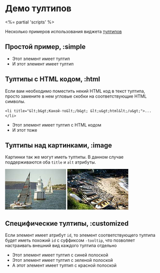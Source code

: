 # Демо тултипов
<%= partial 'scripts' %>

Несколько примеров использования виджета [тултипов](/ui/tooltips)

## Простой пример, :simple

<p>
  <ul class="tooltiped">
    <li title="Какой-то текст" rel="tooltip">Этот элемент имеет тултип</li>
    <li title="Какой-то другой текст" rel="tooltip">И этот элемент имеет тултип</li>
  </ul>
</p>

## Тултипы с HTML кодом, :html

Если вам необходимо поместить некий HTML код в текст тултипа, просто замените в нем угловые
скобки на соответствующие HTML символы.

    <li title="&lt;b&gt;Какой-то&lt;/b&gt; &lt;u&gt;html&lt;/u&gt;">...</li>
    
<p>
  <ul class="tooltiped">
    <li title="&lt;b&gt;Какой-то&lt;/b&gt; &lt;u&gt;html&lt;/u&gt; код" rel="tooltip">Этот элемент имеет тултип с HTML кодом</li>
    <li title="&lt;s&gt;Другой&lt;/s&gt; &lt;i&gt;html&lt;/i&gt; код" rel="tooltip">И этот тоже</li>
  </ul>
</p>

## Тултипы над картинками, :image

Картинки так же могут иметь тултипы. В данном случае поддерживаются оба `title` и `alt` атрибуты.

<p>
  <img src="/images/test/1-thmb.jpg" rel="tooltip" title="Бухта Ватсона" />
  <img src="/images/test/2-thmb.jpg" rel="tooltip" alt="Лодки не далеко от Coogie" />
</p>

## Специфические тултипы, :customized

Если элемент имеет атрибут `id`, то элемент соответствующего тултипа будет иметь похожий
`id` с суффиксом `-tooltip`, что позволяет настраивать внешний вид каждого тултипа отдельно

<p>
  <ul class="tooltiped">
    <li title="Синий тултип" rel="tooltip" id="blue">Этот элемент имеет тултип с синей полоской</li>
    <li title="Зеленый тултип" rel="tooltip" id="green">Этот элемент имеет тултип с зеленой полоской</li>
    <li title="Красный тултип" rel="tooltip" id="red">А этот элемент имеет тултип с красной полоской</li>
  </ul>
</p>
